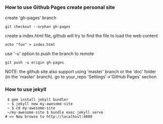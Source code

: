 ### How to use Github Pages create personal site 

create 'gh-pages' branch

```
git checkout --orphan gh-pages
```

create a index.html file, github will try to find the file to load the web content
```
echo "foo" > index.html
```

use '-u' option to push the branch to remote 

```
git push -u origin gh-pages
```

NOTE: the github site also support using 'master' branch or the 'doc' folder (in the 'master' branch).
go to your_repo 'Settings'->'GitHub Pages' section

### How to use jekyll

```
 $ gem install jekyll bundler
 ~ $ jekyll new my-awesome-site
 ~ $ cd my-awesome-site
 ~/my-awesome-site $ bundle exec jekyll serve
# => Now browse to http://localhost:4000
```



